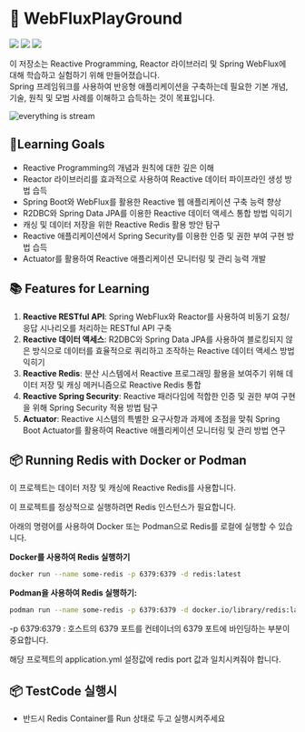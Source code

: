 # **🚀 WebFluxPlayGround**

![](https://img.shields.io/badge/Learning-Reactive%20Programming-blue) ![](https://img.shields.io/badge/Framework-Spring%20WebFlux-brightgreen) ![](https://img.shields.io/badge/Library-Reactor-orange)

이 저장소는 Reactive Programming, Reactor 라이브러리 및 Spring WebFlux에 대해 학습하고 실험하기 위해 만들어졌습니다.  
Spring 프레임워크를 사용하여 반응형 애플리케이션을 구축하는데 필요한 기본 개념, 기술, 원칙 및 모범 사례를 이해하고 습득하는 것이 목표입니다.

![everything is stream](https://user-images.githubusercontent.com/61622657/226096471-11456fc0-c5a2-40a9-bcf4-0e78cdd7fa00.png)

## **🎯Learning Goals**

-   Reactive Programming의 개념과 원칙에 대한 깊은 이해
-   Reactor 라이브러리를 효과적으로 사용하여 Reactive 데이터 파이프라인 생성 방법 습득
-   Spring Boot와 WebFlux를 활용한 Reactive 웹 애플리케이션 구축 능력 향상
-   R2DBC와 Spring Data JPA를 이용한 Reactive 데이터 액세스 통합 방법 익히기
-   캐싱 및 데이터 저장을 위한 Reactive Redis 활용 방안 탐구
-   Reactive 애플리케이션에서 Spring Security를 이용한 인증 및 권한 부여 구현 방법 습득
-   Actuator를 활용하여 Reactive 애플리케이션 모니터링 및 관리 능력 개발

## **📚 Features for Learning**

1.  **Reactive RESTful API**: Spring WebFlux와 Reactor를 사용하여 비동기 요청/응답 시나리오를 처리하는 RESTful API 구축
2.  **Reactive 데이터 액세스**: R2DBC와 Spring Data JPA를 사용하여 블로킹되지 않은 방식으로 데이터를 효율적으로 쿼리하고 조작하는 Reactive 데이터 액세스 방법 익히기
3.  **Reactive Redis**: 분산 시스템에서 Reactive 프로그래밍 활용을 보여주기 위해 데이터 저장 및 캐싱 메커니즘으로 Reactive Redis 통합
4.  **Reactive Spring Security**: Reactive 패러다임에 적합한 인증 및 권한 부여 구현을 위해 Spring Security 적용 방법 탐구
5.  **Actuator**: Reactive 시스템의 특별한 요구사항과 과제에 초점을 맞춰 Spring Boot Actuator를 활용하여 Reactive 애플리케이션 모니터링 및 관리 방법 연구

## 📦 Running Redis with Docker or Podman
이 프로젝트는 데이터 저장 및 캐싱에 Reactive Redis를 사용합니다.

이 프로젝트를 정상적으로 실행하려면 Redis 인스턴스가 필요합니다. 

아래의 명령어를 사용하여 Docker 또는 Podman으로 Redis를 로컬에 실행할 수 있습니다.

**Docker를 사용하여 Redis 실행하기**

```bash
docker run --name some-redis -p 6379:6379 -d redis:latest
```

**Podman을 사용하여 Redis 실행하기:**

```bash
podman run --name some-redis -p 6379:6379 -d docker.io/library/redis:latest
```

-p 6379:6379 : 호스트의 6379 포트를 컨테이너의 6379 포트에 바인딩하는 부분이 중요합니다. 

해당 프로젝트의 application.yml 설정값에 redis port 값과 일치시켜줘야 합니다.

## 📦 TestCode 실행시

- 반드시 Redis Container를 Run 상태로 두고 실행시켜주세요
